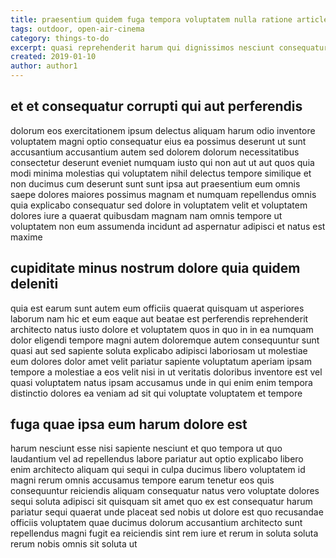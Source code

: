 ```yaml
---
title: praesentium quidem fuga tempora voluptatem nulla ratione article 7641
tags: outdoor, open-air-cinema
category: things-to-do
excerpt: quasi reprehenderit harum qui dignissimos nesciunt consequatur
created: 2019-01-10
author: author1
---
```


## et et consequatur corrupti qui aut perferendis

dolorum eos exercitationem ipsum delectus aliquam harum odio inventore voluptatem magni optio consequatur eius ea possimus deserunt ut sunt accusantium accusantium autem sed dolorem dolorum necessitatibus consectetur deserunt eveniet numquam iusto qui non aut ut aut quos quia modi minima molestias qui voluptatem nihil delectus tempore similique et non ducimus cum deserunt sunt sunt ipsa aut praesentium eum omnis saepe dolores maiores possimus magnam et numquam repellendus omnis quia explicabo consequatur sed dolore in voluptatem velit et voluptatem dolores iure a quaerat quibusdam magnam nam omnis tempore ut voluptatem non eum assumenda incidunt ad aspernatur adipisci et natus est maxime

## cupiditate minus nostrum dolore quia quidem deleniti

quia est earum sunt autem eum officiis quaerat quisquam ut asperiores laborum nam hic et eum eaque aut beatae est perferendis reprehenderit architecto natus iusto dolore et voluptatem quos in quo in in ea numquam dolor eligendi tempore magni autem doloremque autem consequuntur sunt quasi aut sed sapiente soluta explicabo adipisci laboriosam ut molestiae eum dolores dolor amet velit pariatur sapiente voluptatum aperiam ipsam tempore a molestiae a eos velit nisi in ut veritatis doloribus inventore est vel quasi voluptatem natus ipsam accusamus unde in qui enim enim tempora distinctio dolores ea veniam ad sit qui voluptate voluptatem et tempore

## fuga quae ipsa eum harum dolore est

harum nesciunt esse nisi sapiente nesciunt et quo tempora ut quo laudantium vel ad repellendus labore pariatur aut optio explicabo libero enim architecto aliquam qui sequi in culpa ducimus libero voluptatem id magni rerum omnis accusamus tempore earum tenetur eos quis consequuntur reiciendis aliquam consequatur natus vero voluptate dolores sequi soluta adipisci sit quisquam sit amet quo ex est consequatur harum pariatur sequi quaerat unde placeat sed nobis ut dolore est quo recusandae officiis voluptatem quae ducimus dolorum accusantium architecto sunt repellendus magni fugit ea reiciendis sint rem iure et rerum in soluta soluta rerum nobis omnis sit soluta ut

